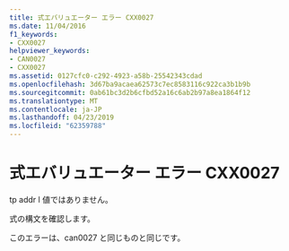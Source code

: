 ```yaml
---
title: 式エバリュエーター エラー CXX0027
ms.date: 11/04/2016
f1_keywords:
- CXX0027
helpviewer_keywords:
- CAN0027
- CXX0027
ms.assetid: 0127cfc0-c292-4923-a58b-25542343cdad
ms.openlocfilehash: 3d67ba9acaea62573c7ec8583116c922ca3b1b9b
ms.sourcegitcommit: 0ab61bc3d2b6cfbd52a16c6ab2b97a8ea1864f12
ms.translationtype: MT
ms.contentlocale: ja-JP
ms.lasthandoff: 04/23/2019
ms.locfileid: "62359788"
---
```

# <a name="expression-evaluator-error-cxx0027"></a>式エバリュエーター エラー CXX0027

tp addr l 値ではありません。

式の構文を確認します。

このエラーは、can0027 と同じものと同じです。